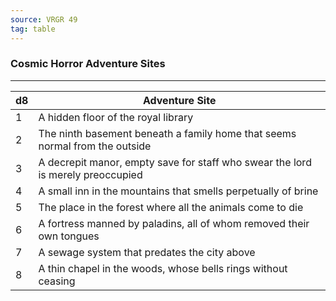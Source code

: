 ```yaml
---
source: VRGR 49
tag: table
---
```


### Cosmic Horror Adventure Sites
---
|d8|Adventure Site|
|----|------------|
|1|A hidden floor of the royal library|
|2|The ninth basement beneath a family home that seems normal from the outside|
|3|A decrepit manor, empty save for staff who swear the lord is merely preoccupied|
|4|A small inn in the mountains that smells perpetually of brine|
|5|The place in the forest where all the animals come to die|
|6|A fortress manned by paladins, all of whom removed their own tongues|
|7|A sewage system that predates the city above|
|8|A thin chapel in the woods, whose bells rings without ceasing|

